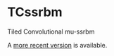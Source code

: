 TCssrbm
=======

Tiled Convolutional mu-ssrbm

A [more recent version](https://github.com/carriepl/TCssrbm/network) is available.